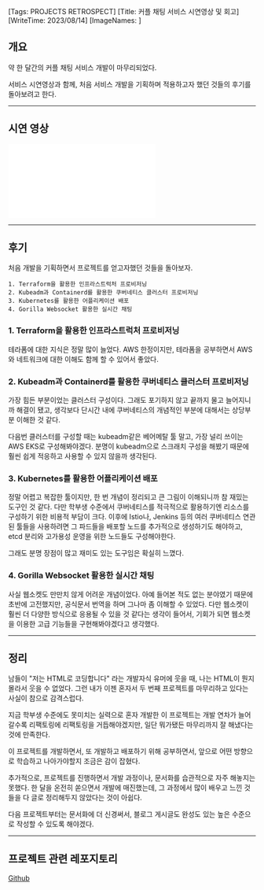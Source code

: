 [Tags: PROJECTS RETROSPECT]
[Title: 커플 채팅 서비스 시연영상 및 회고]
[WriteTime: 2023/08/14]
[ImageNames: ]

## 개요

약 한 달간의 커플 채팅 서비스 개발이 마무리되었다.

서비스 시연영상과 함께, 처음 서비스 개발을 기획하며 적용하고자 했던 것들의 후기를 돌아보려고 한다.

---

## 시연 영상

<iframe width=\"900\" height=\"600\" src=\"https://www.youtube.com/embed/eciM1M9p2E4?si=rCm5wBqr4AZiUp-c\" title=\"YouTube video player\" frameborder=\"0\" allow=\"accelerometer; autoplay; clipboard-write; encrypted-media; gyroscope; picture-in-picture; web-share\" allowfullscreen></iframe>

---

## 후기

처음 개발을 기획하면서 프로젝트를 얻고자했던 것들을 돌아보자.

```
1. Terraform을 활용한 인프라스트럭처 프로비저닝
2. Kubeadm과 Containerd를 활용한 쿠버네티스 클러스터 프로비저닝
3. Kubernetes를 활용한 어플리케이션 배포
4. Gorilla Websocket 활용한 실시간 채팅
```

### 1. Terraform을 활용한 인프라스트럭처 프로비저닝

테라폼에 대한 지식은 정말 많이 늘었다. AWS 한정이지만, 테라폼을 공부하면서 AWS와 네트워크에 대한 이해도 함께 할 수 있어서 좋았다.


### 2. Kubeadm과 Containerd를 활용한 쿠버네티스 클러스터 프로비저닝

가장 힘든 부분이었는 클러스터 구성이다. 그래도 포기하지 않고 끝까지 물고 늘어지니까 해결이 됐고, 생각보다 단시간 내에 쿠버네티스의 개념적인 부분에 대해서는 상당부분 이해한 것 같다.

다음번 클러스터를 구성할 때는 kubeadm같은 베어메탈 툴 말고, 가장 널리 쓰이는 AWS EKS로 구성해봐야겠다. 분명이 kubeadm으로 스크래치 구성을 해봤기 때문에 훨씬 쉽게 적응하고 사용할 수 있지 않을까 생각된다.

### 3. Kubernetes를 활용한 어플리케이션 배포

정말 어렵고 복잡한 툴이지만, 한 번 개념이 정리되고 큰 그림이 이해되니까 참 재밌는 도구인 것 같다. 다만 학부생 수준에서 쿠버네티스를 적극적으로 활용하기엔 리소스를 구성하기 위한 비용적 부담이 크다. 이후에 Istio나, Jenkins 등의 여러 쿠버네티스 연관된 툴들을 사용하려면 그 파드들을 배포할 노드를 추가적으로 생성하기도 해야하고, etcd 분리와 고가용성 운영을 위한 노드들도 구성해야한다.

그래도 분명 장점이 많고 재미도 있는 도구임은 확실히 느꼈다.

### 4. Gorilla Websocket 활용한 실시간 채팅

사실 웹소켓도 만만치 않게 어려운 개념이었다. 아예 들어본 적도 없는 분야였기 때문에 초반에 고전했지만, 공식문서 번역을 하며 그나마 좀 이해할 수 있었다. 다만 웹소켓이 훨씬 더 다양한 방식으로 응용될 수 있을 것 같다는 생각이 들어서, 기회가 되면 웹소켓을 이용한 고급 기능들을 구현해봐야겠다고 생각했다.

---

## 정리

남들이 \"저는 HTML로 코딩합니다\" 라는 개발자식 유머에 웃을 때, 나는 HTML이 뭔지 몰라서 웃을 수 없었다. 그런 내가 이젠 혼자서 두 번째 프로젝트를 마무리하고 있다는 사실이 참으로 감격스럽다.

지금 학부생 수준에도 못미치는 실력으로 혼자 개발한 이 프로젝트는 개발 연차가 늘어갈수록 리팩토링에 리팩토링을 거듭해야겠지만, 일단 뭐가됐든 마무리까지 잘 해냈다는 것에 만족한다.

이 프로젝트를 개발하면서, 또 개발하고 배포하기 위해 공부하면서, 앞으로 어떤 방향으로 학습하고 나아가야할지 조금은 감이 잡혔다.

추가적으로, 프로젝트를 진행하면서 개발 과정이나, 문서화를 습관적으로 자주 해놓지는 못했다. 한 달을 온전히 쏟으면서 개발에 매진했는데, 그 과정에서 많이 배우고 느낀 것들을 다 글로 정리해두지 않았다는 것이 아쉽다.

다음 프로젝트부터는 문서화에 더 신경써서, 블로그 게시글도 완성도 있는 높은 수준으로 작성할 수 있도록 해야겠다.

---

## 프로젝트 관련 레포지토리

[Github](https://github.com/choigonyok/couple-chat-service-project)